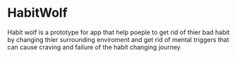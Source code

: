 # HabitWolf

Habit wolf is a prototype for app that help poeple to get rid of thier bad habit by changing thier surrounding enviroment and get rid of mental triggers that can cause craving and failure of the habit changing journey